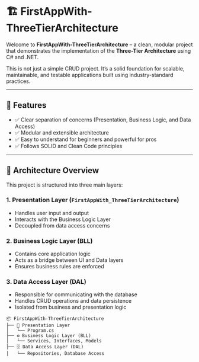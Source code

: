 # 🏗️ FirstAppWith-ThreeTierArchitecture

Welcome to **FirstAppWith-ThreeTierArchitecture** – a clean, modular project that demonstrates the implementation of the **Three-Tier Architecture** using C# and .NET.

This is not just a simple CRUD project. It’s a solid foundation for scalable, maintainable, and testable applications built using industry-standard practices.

---

## 🚀 Features

- ✅ Clear separation of concerns (Presentation, Business Logic, and Data Access)
- ✅ Modular and extensible architecture
- ✅ Easy to understand for beginners and powerful for pros
- ✅ Follows SOLID and Clean Code principles

---

## 🧱 Architecture Overview

This project is structured into three main layers:

### 1. Presentation Layer (`FirstAppWith_ThreeTierArchitecture`)
- Handles user input and output
- Interacts with the Business Logic Layer
- Decoupled from data access concerns

### 2. Business Logic Layer (BLL)
- Contains core application logic
- Acts as a bridge between UI and Data layers
- Ensures business rules are enforced

### 3. Data Access Layer (DAL)
- Responsible for communicating with the database
- Handles CRUD operations and data persistence
- Isolated from business and presentation logic

```plaintext
📦 FirstAppWith-ThreeTierArchitecture
├── 🎨 Presentation Layer
│   └── Program.cs
├── ⚙️ Business Logic Layer (BLL)
│   └── Services, Interfaces, Models
├── 🗄️ Data Access Layer (DAL)
│   └── Repositories, Database Access
